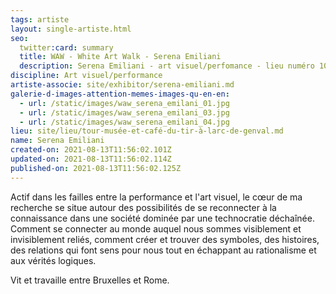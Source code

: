 ```yaml
---
tags: artiste
layout: single-artiste.html
seo:
  twitter:card: summary
  title: WAW - White Art Walk - Serena Emiliani
  description: Serena Emiliani - art visuel/perfomance - lieu numéro 10
discipline: Art visuel/performance
artiste-associe: site/exhibitor/serena-emiliani.md
galerie-d-images-attention-memes-images-qu-en-en:
  - url: /static/images/waw_serena_emilani_01.jpg
  - url: /static/images/waw_serena_emilani_03.jpg
  - url: /static/images/waw_serena_emilani_04.jpg
lieu: site/lieu/tour-musée-et-café-du-tir-à-larc-de-genval.md
name: Serena Emiliani
created-on: 2021-08-13T11:56:02.101Z
updated-on: 2021-08-13T11:56:02.114Z
published-on: 2021-08-13T11:56:02.125Z
---
```

<!--StartFragment-->

Actif dans les failles entre la performance et l'art visuel, le cœur de ma recherche se situe autour des possibilités de se reconnecter à la connaissance dans une société dominée par une technocratie déchaînée. Comment se connecter au monde auquel nous sommes visiblement et invisiblement reliés, comment créer et trouver des symboles, des histoires, des relations qui font sens pour nous tout en échappant au rationalisme et aux vérités logiques.

Vit et travaille entre Bruxelles et Rome.



<!--EndFragment-->